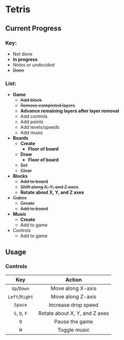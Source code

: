 # Tetris

## Current Progress

### Key:

* Not done
* **In progress**
* *Notes or undecided*
* ~~Done~~

### List:

* **Game**
  * ~~Add block~~
  * ~~Remove completed layers~~
  * **Advance remaining layers after layer removal**
  * Add controls
  * Add points
  * Add levels/speeds
  * Add music
* **Boards**
  * **Create**
    * **Floor of board**
  * **Draw**
    * **Floor of board**
  * ~~Set~~
  * ~~Clear~~
* **Blocks**
  * ~~Add to board~~
  * ~~Shift along X, Y, and Z axes~~
  * **Rotate about X, Y, and Z axes**
* ~~Cubes~~
  * ~~Create~~
  * ~~Add to board~~
* **Music**
  * **Create**
  * Add to game
* Controls
  * Add to game

## Usage

### Controls

|      Key       |            Action             |
| :------------: | :---------------------------: |
| `Up`/`Down`    | Move along X-axis             |
| `Left`/`Right` | Move along Z-axis             |
| `Space`        | Increase drop speed           |
| `S`, `D`, `F`  | Rotate about X, Y, and Z axes |
| `Q`            | Pause the game                |
| `W`            | Toggle music                  |
